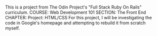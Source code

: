 This is a project from The Odin Project's "Full Stack Ruby On Rails" curriculum. 
    COURSE: Web Development 101
    SECTION: The Front End
    CHAPTER: Project: HTML/CSS
For this project, I will be investigating the code in Google's homepage and attempting to rebuild it from scratch myself. 